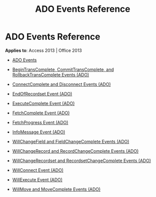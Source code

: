 ﻿---
title: ADO Events Reference
TOCTitle: ADO Events
ms:assetid: 5b9236da-1cac-45c1-8462-fce09899b6ae
ms:mtpsurl: https://msdn.microsoft.com/library/JJ249318(v=office.15)
ms:contentKeyID: 48545073
ms.date: 09/18/2015
mtps_version: v=office.15
---

# ADO Events Reference


**Applies to**: Access 2013 | Office 2013

  - [ADO Events](ado-events.md)

  - [BeginTransComplete, CommitTransComplete, and RollbackTransComplete Events (ADO)](begintranscomplete-committranscomplete-and-rollbacktranscomplete-events-ado.md)

  - [ConnectComplete and Disconnect Events (ADO)](connectcomplete-and-disconnect-events-ado.md)

  - [EndOfRecordset Event (ADO)](endofrecordset-event-ado.md)

  - [ExecuteComplete Event (ADO)](executecomplete-event-ado.md)

  - [FetchComplete Event (ADO)](fetchcomplete-event-ado.md)

  - [FetchProgress Event (ADO)](fetchprogress-event-ado.md)

  - [InfoMessage Event (ADO)](infomessage-event-ado.md)

  - [WillChangeField and FieldChangeComplete Events (ADO)](willchangefield-and-fieldchangecomplete-events-ado.md)

  - [WillChangeRecord and RecordChangeComplete Events (ADO)](willchangerecord-and-recordchangecomplete-events-ado.md)

  - [WillChangeRecordset and RecordsetChangeComplete Events (ADO)](willchangerecordset-and-recordsetchangecomplete-events-ado.md)

  - [WillConnect Event (ADO)](willconnect-event-ado.md)

  - [WillExecute Event (ADO)](willexecute-event-ado.md)

  - [WillMove and MoveComplete Events (ADO)](willmove-and-movecomplete-events-ado.md)

